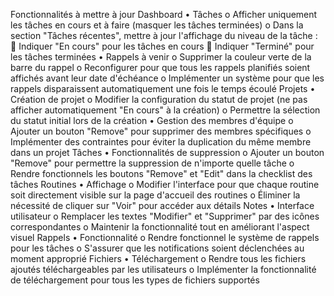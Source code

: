 Fonctionnalités à mettre à jour
Dashboard
•	Tâches 
o	Afficher uniquement les tâches en cours et à faire (masquer les tâches terminées)
o	Dans la section "Tâches récentes", mettre à jour l'affichage du niveau de la tâche : 
	Indiquer "En cours" pour les tâches en cours
	Indiquer "Terminé" pour les tâches terminées
•	Rappels à venir 
o	Supprimer la couleur verte de la barre du rappel
o	Reconfigurer pour que tous les rappels planifiés soient affichés avant leur date d'échéance
o	Implémenter un système pour que les rappels disparaissent automatiquement une fois le temps écoulé
Projets
•	Création de projet 
o	Modifier la configuration du statut de projet (ne pas afficher automatiquement "En cours" à la création)
o	Permettre la sélection du statut initial lors de la création
•	Gestion des membres d'équipe 
o	Ajouter un bouton "Remove" pour supprimer des membres spécifiques
o	Implémenter des contraintes pour éviter la duplication du même membre dans un projet
Tâches
•	Fonctionnalités de suppression 
o	Ajouter un bouton "Remove" pour permettre la suppression de n'importe quelle tâche
o	Rendre fonctionnels les boutons "Remove" et "Edit" dans la checklist des tâches
Routines
•	Affichage 
o	Modifier l'interface pour que chaque routine soit directement visible sur la page d'accueil des routines
o	Éliminer la nécessité de cliquer sur "Voir" pour accéder aux détails
Notes
•	Interface utilisateur 
o	Remplacer les textes "Modifier" et "Supprimer" par des icônes correspondantes
o	Maintenir la fonctionnalité tout en améliorant l'aspect visuel
Rappels
•	Fonctionnalité 
o	Rendre fonctionnel le système de rappels pour les tâches
o	S'assurer que les notifications soient déclenchées au moment approprié
Fichiers
•	Téléchargement 
o	Rendre tous les fichiers ajoutés téléchargeables par les utilisateurs
o	Implémenter la fonctionnalité de téléchargement pour tous les types de fichiers supportés

